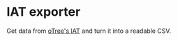 # IAT exporter
Get data from [oTree's IAT](https://github.com/medialab/oTree) and turn it into a readable CSV.
